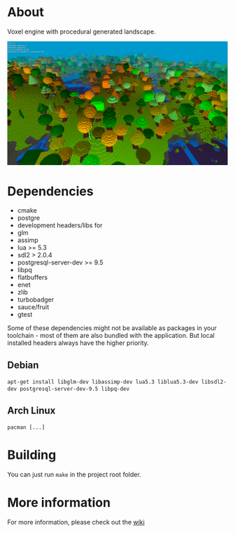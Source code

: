 # About
Voxel engine with procedural generated landscape.

![Screenshot](/screenshots/2016-05-05.png "Status")

# Dependencies
* cmake
* postgre
* development headers/libs for
 * glm
 * assimp
 * lua >= 5.3
 * sdl2 > 2.0.4
 * postgresql-server-dev >= 9.5
 * libpq
 * flatbuffers
 * enet
 * zlib
 * turbobadger
 * sauce/fruit
 * gtest

Some of these dependencies might not be available as packages in your toolchain - most of them are also bundled with the application. But local installed headers always have the higher priority.

## Debian
    apt-get install libglm-dev libassimp-dev lua5.3 liblua5.3-dev libsdl2-dev postgresql-server-dev-9.5 libpq-dev

## Arch Linux
    pacman [...]

# Building
You can just run ```make``` in the project root folder.

# More information
For more information, please check out the [wiki](https://gitlab.com/mgerhardy/engine/wikis/home)